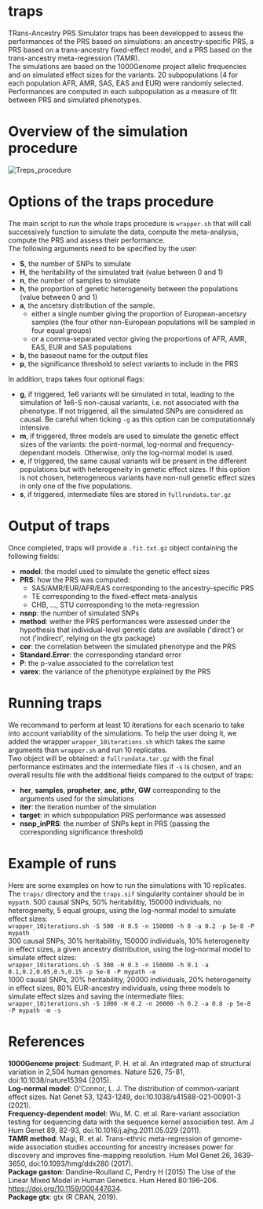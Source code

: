 # traps
TRans-Ancestry PRS Simulator
traps has been developped to assess the performances of the PRS based on simulations: an ancestry-specific PRS, a PRS based on a trans-ancestry fixed-effect model, and a PRS based on the trans-ancestry meta-regression (TAMR).  
The simulations are based on the 1000Genome project allelic frequencies and on simulated effect sizes for the variants. 
20 subpopulations (4 for each population AFR, AMR, SAS, EAS and EUR) were randomly selected. Performances are computed in each subpopulation as a measure of fit between PRS and simulated phenotypes.  

# Overview of the simulation procedure

![Treps_procedure](https://user-images.githubusercontent.com/26084630/195874633-32ff26e9-791a-4dbb-96f9-bf9000e344a1.jpg)


# Options of the traps procedure
The main script to run the whole traps procedure is `wrapper.sh` that will call successively function to simulate the data, compute the meta-analysis, compute the PRS and assess their performance.  
The following arguments need to be specified by the user:
- **S**, the number of SNPs to simulate
- **H**, the heritability of the simulated trait (value between 0 and 1)
- **n**, the number of samples to simulate
- **h**, the proportion of genetic heterogeneity between the populations (value between 0 and 1)
- **a**, the ancetsry distribution of the sample.
    - either a single number giving the proportion of European-ancetsry samples (the four other non-European populations will be sampled in four equal groups)
    - or a comma-separated vector giving the proportions of AFR, AMR, EAS, EUR and SAS populations
- **b**, the baseout name for the output files
- **p**, the significance threshold to select variants to include in the PRS

In addition, traps takes four optional flags:
- **g**, if triggered, 1e6 variants will be simulated in total, leading to the simulation of 1e6-S non-causal variants, i.e. not associated with the phenotype. If not triggered, all the simulated SNPs are considered as causal. Be careful when ticking `-g` as this option can be computationnaly intensive.
- **m**, if triggered, three models are used to simulate the genetic effect sizes of the variants: the point-normal, log-normal and frequency-dependant models. Otherwise, only the log-normal model is used.
- **e**, if triggered, the same causal variants will be present in the different populations but with heterogeneity in genetic effect sizes. If this option is not chosen, heterogeneous variants have non-null genetic effect sizes in only one of the five populations.
- **s**, if triggered, intermediate files are stored in `fullrundata.tar.gz`

# Output of traps
Once completed, traps will provide a `.fit.txt.gz` object containing the following fields:
- **model**: the model used to simulate the genetic effect sizes
- **PRS**: how the PRS was computed:
    - SAS/AMR/EUR/AFR/EAS corresponding to the ancestry-specific PRS
    - TE corresponding to the fixed-effect meta-analysis
    - CHB, ..., STU corresponding to the meta-regression
- **nsnp**: the number of simulated SNPs
- **method**: wether the PRS performances were assessed under the hypothesis that individual-level genetic data are available ('direct') or not ('indirect', relying on the gtx package)
- **cor**: the correlation between the simulated phenotype and the PRS
- **Standard.Error**: the corresponding standard error
- **P**: the p-value associated to the correlation test
- **varex**: the variance of the phenotype explained by the PRS

# Running traps
We recommand to perform at least 10 iterations for each scenario to take into account variability of the simulations. To help the user doing it, we added the wrapper `wrapper_10iterations.sh` which takes the same arguments than `wrapper.sh` and run 10 replicates.  
Two object will be obtained: a `fullrundata.tar.gz` with the final performance estimates and the intermediate files if `-s` is chosen, and an overall results file with the additional fields compared to the output of traps:
- **her**, **samples**, **propheter**, **anc**, **pthr**, **GW** corresponding to the arguments used for the simulations  
- **iter**: the iteration number of the simulation
- **target**: in which subpopulation PRS performance was assessed
- **nsnp_inPRS**: the number of SNPs kept in PRS (passing the corresponding significance threshold)  

# Example of runs
Here are some examples on how to run the simulations with 10 replicates. The `traps/` directory and the `traps.sif` singularity container should be in `mypath`. 
500 causal SNPs, 50% heritabilitiy, 150000 individuals, no heterogeneity, 5 equal groups, using the log-normal model to simulate effect sizes:  
``
wrapper_10iterations.sh -S 500 -H 0.5 -n 150000 -h 0 -a 0.2 -p 5e-8 -P mypath 
``   
300 causal SNPs, 30% heritabilitiy, 150000 individuals, 10% heterogeneity in effect sizes, a given ancestry distribution, using the log-normal model to simulate effect sizes:   
``
wrapper_10iterations.sh -S 300 -H 0.3 -n 150000 -h 0.1 -a 0.1,0.2,0.05,0.5,0.15 -p 5e-8 -P mypath -e
``  
1000 causal SNPs, 20% heritabilitiy, 20000 individuals, 20% heterogeneity in effect sizes, 80% EUR-ancestry individuals, using three models to simulate effect sizes and saving the intermediate files:   
``
wrapper_10iterations.sh -S 1000 -H 0.2 -n 20000 -h 0.2 -a 0.8 -p 5e-8 -P mypath -m -s
``  

# References
**1000Genome project**: Sudmant, P. H. et al. An integrated map of structural variation in 2,504 human genomes. Nature 526, 75-81, doi:10.1038/nature15394 (2015).  
**Log-normal model**: O'Connor, L. J. The distribution of common-variant effect sizes. Nat Genet 53, 1243-1249, doi:10.1038/s41588-021-00901-3 (2021).  
**Frequency-dependent model**: Wu, M. C. et al. Rare-variant association testing for sequencing data with the sequence kernel association test. Am J Hum Genet 89, 82-93, doi:10.1016/j.ajhg.2011.05.029 (2011).  
**TAMR method**: Magi, R. et al. Trans-ethnic meta-regression of genome-wide association studies accounting for ancestry increases power for discovery and improves fine-mapping resolution. Hum Mol Genet 26, 3639-3650, doi:10.1093/hmg/ddx280 (2017).  
**Package gaston**: Dandine-Roulland C, Perdry H (2015) The Use of the Linear Mixed Model in Human Genetics. Hum Hered 80:196–206. https://doi.org/10.1159/000447634.  
**Package gtx**: gtx (R CRAN, 2019).
